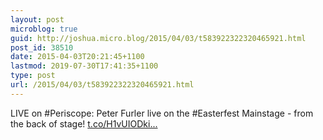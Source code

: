 ```yaml
---
layout: post
microblog: true
guid: http://joshua.micro.blog/2015/04/03/t583922322320465921.html
post_id: 38510
date: 2015-04-03T20:21:45+1100
lastmod: 2019-07-30T17:41:35+1100
type: post
url: /2015/04/03/t583922322320465921.html
---
```

LIVE on #Periscope: Peter Furler live on the #Easterfest Mainstage - from the back of stage! [t.co/H1vUIODki...](https://t.co/H1vUIODkiy)
